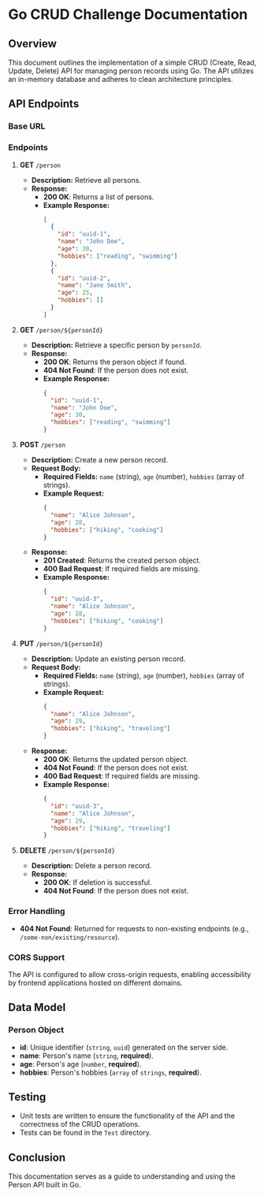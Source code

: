 # Go CRUD Challenge Documentation

## Overview

This document outlines the implementation of a simple CRUD (Create, Read, Update, Delete) API for managing person records using Go. The API utilizes an in-memory database and adheres to clean architecture principles.

## API Endpoints

### Base URL




### Endpoints

1. **GET** `/person`
   - **Description:** Retrieve all persons.
   - **Response:**
     - **200 OK**: Returns a list of persons.
     - **Example Response:**
       ```json
       [
         {
           "id": "uuid-1",
           "name": "John Doe",
           "age": 30,
           "hobbies": ["reading", "swimming"]
         },
         {
           "id": "uuid-2",
           "name": "Jane Smith",
           "age": 25,
           "hobbies": []
         }
       ]
       ```

2. **GET** `/person/${personId}`
   - **Description:** Retrieve a specific person by `personId`.
   - **Response:**
     - **200 OK**: Returns the person object if found.
     - **404 Not Found**: If the person does not exist.
     - **Example Response:**
       ```json
       {
         "id": "uuid-1",
         "name": "John Doe",
         "age": 30,
         "hobbies": ["reading", "swimming"]
       }
       ```

3. **POST** `/person`
   - **Description:** Create a new person record.
   - **Request Body:**
     - **Required Fields:** `name` (string), `age` (number), `hobbies` (array of strings).
     - **Example Request:**
       ```json
       {
         "name": "Alice Johnson",
         "age": 28,
         "hobbies": ["hiking", "cooking"]
       }
       ```
   - **Response:**
     - **201 Created**: Returns the created person object.
     - **400 Bad Request**: If required fields are missing.
     - **Example Response:**
       ```json
       {
         "id": "uuid-3",
         "name": "Alice Johnson",
         "age": 28,
         "hobbies": ["hiking", "cooking"]
       }
       ```

4. **PUT** `/person/${personId}`
   - **Description:** Update an existing person record.
   - **Request Body:**
     - **Required Fields:** `name` (string), `age` (number), `hobbies` (array of strings).
     - **Example Request:**
       ```json
       {
         "name": "Alice Johnson",
         "age": 29,
         "hobbies": ["hiking", "traveling"]
       }
       ```
   - **Response:**
     - **200 OK**: Returns the updated person object.
     - **404 Not Found**: If the person does not exist.
     - **400 Bad Request**: If required fields are missing.
     - **Example Response:**
       ```json
       {
         "id": "uuid-3",
         "name": "Alice Johnson",
         "age": 29,
         "hobbies": ["hiking", "traveling"]
       }
       ```

5. **DELETE** `/person/${personId}`
   - **Description:** Delete a person record.
   - **Response:**
     - **200 OK**: If deletion is successful.
     - **404 Not Found**: If the person does not exist.

### Error Handling

- **404 Not Found**: Returned for requests to non-existing endpoints (e.g., `/some-non/existing/resource`).

### CORS Support

The API is configured to allow cross-origin requests, enabling accessibility by frontend applications hosted on different domains.

## Data Model

### Person Object

- **id**: Unique identifier (`string`, `uuid`) generated on the server side.
- **name**: Person's name (`string`, **required**).
- **age**: Person's age (`number`, **required**).
- **hobbies**: Person's hobbies (`array` of `strings`, **required**).


## Testing

- Unit tests are written to ensure the functionality of the API and the correctness of the CRUD operations.
- Tests can be found in the `Test` directory.

## Conclusion

This documentation serves as a guide to understanding and using the Person API built in Go. 


